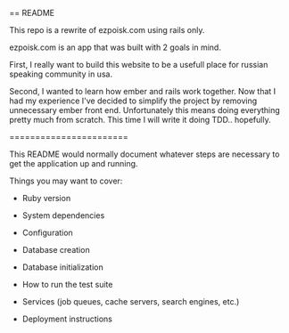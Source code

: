 == README

This repo is a rewrite of ezpoisk.com using rails only.

ezpoisk.com is an app that was built with 2 goals in mind.

First, I really want to build this website to be a usefull place for russian speaking community in usa.

Second, I wanted to learn how ember and rails work together. Now that I had my experience I've decided to simplify the project by removing unnecessary ember front end.
Unfortunately this means doing everything pretty much from scratch. This time
I will write it doing TDD.. hopefully.


=======================

This README would normally document whatever steps are necessary to get the
application up and running.

Things you may want to cover:

* Ruby version

* System dependencies

* Configuration

* Database creation

* Database initialization

* How to run the test suite

* Services (job queues, cache servers, search engines, etc.)

* Deployment instructions


